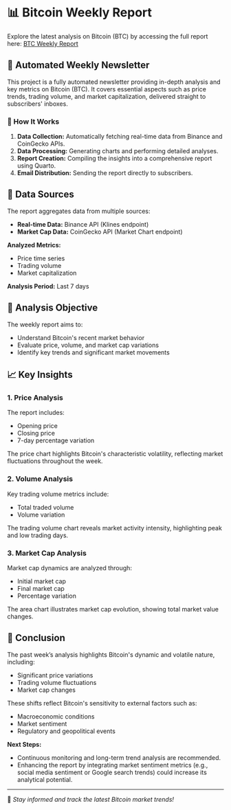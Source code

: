# 📊 Bitcoin Weekly Report

Explore the latest analysis on Bitcoin (BTC) by accessing the full report here: [BTC Weekly Report](https://lucaz-mac.quarto.pub/btc-weekly-report/)

## 📧 Automated Weekly Newsletter
This project is a fully automated newsletter providing in-depth analysis and key metrics on Bitcoin (BTC). It covers essential aspects such as price trends, trading volume, and market capitalization, delivered straight to subscribers' inboxes.

### 🔧 How It Works
1. **Data Collection:** Automatically fetching real-time data from Binance and CoinGecko APIs.
2. **Data Processing:** Generating charts and performing detailed analyses.
3. **Report Creation:** Compiling the insights into a comprehensive report using Quarto.
4. **Email Distribution:** Sending the report directly to subscribers.

## 📂 Data Sources
The report aggregates data from multiple sources:

- **Real-time Data:** Binance API (Klines endpoint)
- **Market Cap Data:** CoinGecko API (Market Chart endpoint)

**Analyzed Metrics:**
- Price time series
- Trading volume
- Market capitalization

**Analysis Period:** Last 7 days

## 🎯 Analysis Objective
The weekly report aims to:

- Understand Bitcoin's recent market behavior
- Evaluate price, volume, and market cap variations
- Identify key trends and significant market movements

## 📈 Key Insights

### 1. Price Analysis
The report includes:
- Opening price
- Closing price
- 7-day percentage variation

The price chart highlights Bitcoin's characteristic volatility, reflecting market fluctuations throughout the week.

### 2. Volume Analysis
Key trading volume metrics include:
- Total traded volume
- Volume variation

The trading volume chart reveals market activity intensity, highlighting peak and low trading days.

### 3. Market Cap Analysis
Market cap dynamics are analyzed through:
- Initial market cap
- Final market cap
- Percentage variation

The area chart illustrates market cap evolution, showing total market value changes.

## 📝 Conclusion
The past week’s analysis highlights Bitcoin's dynamic and volatile nature, including:

- Significant price variations
- Trading volume fluctuations
- Market cap changes

These shifts reflect Bitcoin's sensitivity to external factors such as:
- Macroeconomic conditions
- Market sentiment
- Regulatory and geopolitical events

**Next Steps:**
- Continuous monitoring and long-term trend analysis are recommended.
- Enhancing the report by integrating market sentiment metrics (e.g., social media sentiment or Google search trends) could increase its analytical potential.

---
🚀 *Stay informed and track the latest Bitcoin market trends!*

